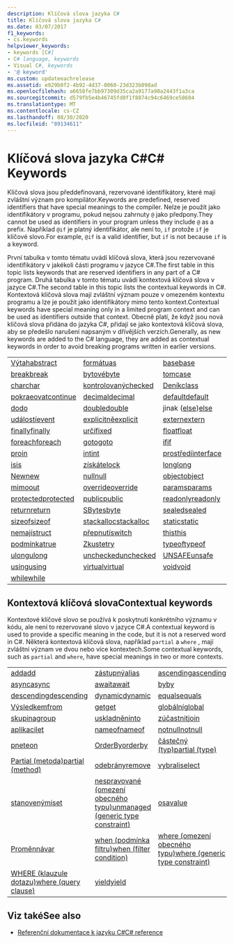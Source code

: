 ```yaml
---
description: Klíčová slova jazyka C#
title: Klíčová slova jazyka C#
ms.date: 03/07/2017
f1_keywords:
- cs.keywords
helpviewer_keywords:
- keywords [C#]
- C# language, keywords
- Visual C#, keywords
- '@ keyword'
ms.custom: updateeachrelease
ms.assetid: e929b0f2-4b92-4d37-8060-23d323b098ad
ms.openlocfilehash: a6658fe7bb97309d35ca2a9177a90a2443f1a3ca
ms.sourcegitcommit: d579fb5e4b46745fd0f1f8874c94c6469ce58604
ms.translationtype: MT
ms.contentlocale: cs-CZ
ms.lasthandoff: 08/30/2020
ms.locfileid: "89134611"
---
```

# <a name="c-keywords"></a><span data-ttu-id="93ac7-103">Klíčová slova jazyka C#</span><span class="sxs-lookup"><span data-stu-id="93ac7-103">C# Keywords</span></span>

<span data-ttu-id="93ac7-104">Klíčová slova jsou předdefinovaná, rezervované identifikátory, které mají zvláštní význam pro kompilátor.</span><span class="sxs-lookup"><span data-stu-id="93ac7-104">Keywords are predefined, reserved identifiers that have special meanings to the compiler.</span></span> <span data-ttu-id="93ac7-105">Nelze je použít jako identifikátory v programu, pokud nejsou zahrnuty `@` jako předpony.</span><span class="sxs-lookup"><span data-stu-id="93ac7-105">They cannot be used as identifiers in your program unless they include `@` as a prefix.</span></span> <span data-ttu-id="93ac7-106">Například `@if` je platný identifikátor, ale není to, `if` protože `if` je klíčové slovo.</span><span class="sxs-lookup"><span data-stu-id="93ac7-106">For example, `@if` is a valid identifier, but `if` is not because `if` is a keyword.</span></span>  
  
 <span data-ttu-id="93ac7-107">První tabulka v tomto tématu uvádí klíčová slova, která jsou rezervované identifikátory v jakékoli části programu v jazyce C#.</span><span class="sxs-lookup"><span data-stu-id="93ac7-107">The first table in this topic lists keywords that are reserved identifiers in any part of a C# program.</span></span> <span data-ttu-id="93ac7-108">Druhá tabulka v tomto tématu uvádí kontextová klíčová slova v jazyce C#.</span><span class="sxs-lookup"><span data-stu-id="93ac7-108">The second table in this topic lists the contextual keywords in C#.</span></span> <span data-ttu-id="93ac7-109">Kontextová klíčová slova mají zvláštní význam pouze v omezeném kontextu programu a lze je použít jako identifikátory mimo tento kontext.</span><span class="sxs-lookup"><span data-stu-id="93ac7-109">Contextual keywords have special meaning only in a limited program context and can be used as identifiers outside that context.</span></span> <span data-ttu-id="93ac7-110">Obecně platí, že když jsou nová klíčová slova přidána do jazyka C#, přidají se jako kontextová klíčová slova, aby se předešlo narušení napsaným v dřívějších verzích.</span><span class="sxs-lookup"><span data-stu-id="93ac7-110">Generally, as new keywords are added to the C# language, they are added as contextual keywords in order to avoid breaking programs written in earlier versions.</span></span>  
  
|||||  
|---|---|---|---|  
|[<span data-ttu-id="93ac7-111">Výtah</span><span class="sxs-lookup"><span data-stu-id="93ac7-111">abstract</span></span>](abstract.md)|[<span data-ttu-id="93ac7-112">formátu</span><span class="sxs-lookup"><span data-stu-id="93ac7-112">as</span></span>](../operators/type-testing-and-cast.md#as-operator)|[<span data-ttu-id="93ac7-113">base</span><span class="sxs-lookup"><span data-stu-id="93ac7-113">base</span></span>](base.md)|[<span data-ttu-id="93ac7-114">bool</span><span class="sxs-lookup"><span data-stu-id="93ac7-114">bool</span></span>](../builtin-types/bool.md)|  
|[<span data-ttu-id="93ac7-115">break</span><span class="sxs-lookup"><span data-stu-id="93ac7-115">break</span></span>](break.md)|[<span data-ttu-id="93ac7-116">bytové</span><span class="sxs-lookup"><span data-stu-id="93ac7-116">byte</span></span>](../builtin-types/integral-numeric-types.md)|[<span data-ttu-id="93ac7-117">tom</span><span class="sxs-lookup"><span data-stu-id="93ac7-117">case</span></span>](switch.md)|[<span data-ttu-id="93ac7-118">catch</span><span class="sxs-lookup"><span data-stu-id="93ac7-118">catch</span></span>](try-catch.md)|  
|[<span data-ttu-id="93ac7-119">char</span><span class="sxs-lookup"><span data-stu-id="93ac7-119">char</span></span>](../builtin-types/char.md)|[<span data-ttu-id="93ac7-120">kontrolovaný</span><span class="sxs-lookup"><span data-stu-id="93ac7-120">checked</span></span>](checked.md)|[<span data-ttu-id="93ac7-121">Deník</span><span class="sxs-lookup"><span data-stu-id="93ac7-121">class</span></span>](class.md)|[<span data-ttu-id="93ac7-122">const</span><span class="sxs-lookup"><span data-stu-id="93ac7-122">const</span></span>](const.md)|  
|[<span data-ttu-id="93ac7-123">pokraeovat</span><span class="sxs-lookup"><span data-stu-id="93ac7-123">continue</span></span>](continue.md)|[<span data-ttu-id="93ac7-124">decimal</span><span class="sxs-lookup"><span data-stu-id="93ac7-124">decimal</span></span>](../builtin-types/floating-point-numeric-types.md)|[<span data-ttu-id="93ac7-125">default</span><span class="sxs-lookup"><span data-stu-id="93ac7-125">default</span></span>](default.md)|[<span data-ttu-id="93ac7-126">dostával</span><span class="sxs-lookup"><span data-stu-id="93ac7-126">delegate</span></span>](../builtin-types/reference-types.md)|  
|[<span data-ttu-id="93ac7-127">do</span><span class="sxs-lookup"><span data-stu-id="93ac7-127">do</span></span>](do.md)|[<span data-ttu-id="93ac7-128">double</span><span class="sxs-lookup"><span data-stu-id="93ac7-128">double</span></span>](../builtin-types/floating-point-numeric-types.md)|<span data-ttu-id="93ac7-129">jinak ([else](if-else.md))</span><span class="sxs-lookup"><span data-stu-id="93ac7-129">[else](if-else.md)</span></span>|[<span data-ttu-id="93ac7-130">vytváření</span><span class="sxs-lookup"><span data-stu-id="93ac7-130">enum</span></span>](../builtin-types/enum.md)|  
|[<span data-ttu-id="93ac7-131">událostí</span><span class="sxs-lookup"><span data-stu-id="93ac7-131">event</span></span>](event.md)|[<span data-ttu-id="93ac7-132">explicitně</span><span class="sxs-lookup"><span data-stu-id="93ac7-132">explicit</span></span>](../operators/user-defined-conversion-operators.md)|[<span data-ttu-id="93ac7-133">extern</span><span class="sxs-lookup"><span data-stu-id="93ac7-133">extern</span></span>](extern.md)|[<span data-ttu-id="93ac7-134">chybné</span><span class="sxs-lookup"><span data-stu-id="93ac7-134">false</span></span>](../builtin-types/bool.md)|  
|[<span data-ttu-id="93ac7-135">finally</span><span class="sxs-lookup"><span data-stu-id="93ac7-135">finally</span></span>](try-finally.md)|[<span data-ttu-id="93ac7-136">určí</span><span class="sxs-lookup"><span data-stu-id="93ac7-136">fixed</span></span>](fixed-statement.md)|[<span data-ttu-id="93ac7-137">float</span><span class="sxs-lookup"><span data-stu-id="93ac7-137">float</span></span>](../builtin-types/floating-point-numeric-types.md)|[<span data-ttu-id="93ac7-138">pro</span><span class="sxs-lookup"><span data-stu-id="93ac7-138">for</span></span>](for.md)|  
|[<span data-ttu-id="93ac7-139">foreach</span><span class="sxs-lookup"><span data-stu-id="93ac7-139">foreach</span></span>](foreach-in.md)|[<span data-ttu-id="93ac7-140">goto</span><span class="sxs-lookup"><span data-stu-id="93ac7-140">goto</span></span>](goto.md)|[<span data-ttu-id="93ac7-141">if</span><span class="sxs-lookup"><span data-stu-id="93ac7-141">if</span></span>](if-else.md)|[<span data-ttu-id="93ac7-142">nepřímo</span><span class="sxs-lookup"><span data-stu-id="93ac7-142">implicit</span></span>](../operators/user-defined-conversion-operators.md)|  
|[<span data-ttu-id="93ac7-143">pro</span><span class="sxs-lookup"><span data-stu-id="93ac7-143">in</span></span>](in.md)|[<span data-ttu-id="93ac7-144">int</span><span class="sxs-lookup"><span data-stu-id="93ac7-144">int</span></span>](../builtin-types/integral-numeric-types.md)|[<span data-ttu-id="93ac7-145">prostředí</span><span class="sxs-lookup"><span data-stu-id="93ac7-145">interface</span></span>](interface.md)|[<span data-ttu-id="93ac7-146">internal</span><span class="sxs-lookup"><span data-stu-id="93ac7-146">internal</span></span>](internal.md)|
|[<span data-ttu-id="93ac7-147">is</span><span class="sxs-lookup"><span data-stu-id="93ac7-147">is</span></span>](is.md)|[<span data-ttu-id="93ac7-148">získáte</span><span class="sxs-lookup"><span data-stu-id="93ac7-148">lock</span></span>](lock-statement.md)|[<span data-ttu-id="93ac7-149">long</span><span class="sxs-lookup"><span data-stu-id="93ac7-149">long</span></span>](../builtin-types/integral-numeric-types.md)|[<span data-ttu-id="93ac7-150">hosting</span><span class="sxs-lookup"><span data-stu-id="93ac7-150">namespace</span></span>](namespace.md)|
|[<span data-ttu-id="93ac7-151">New</span><span class="sxs-lookup"><span data-stu-id="93ac7-151">new</span></span>](../operators/new-operator.md)|[<span data-ttu-id="93ac7-152">null</span><span class="sxs-lookup"><span data-stu-id="93ac7-152">null</span></span>](null.md)|[<span data-ttu-id="93ac7-153">object</span><span class="sxs-lookup"><span data-stu-id="93ac7-153">object</span></span>](../builtin-types/reference-types.md)|[<span data-ttu-id="93ac7-154">podnikatel</span><span class="sxs-lookup"><span data-stu-id="93ac7-154">operator</span></span>](../operators/operator-overloading.md)|
|[<span data-ttu-id="93ac7-155">mimo</span><span class="sxs-lookup"><span data-stu-id="93ac7-155">out</span></span>](out.md)|[<span data-ttu-id="93ac7-156">override</span><span class="sxs-lookup"><span data-stu-id="93ac7-156">override</span></span>](override.md)|[<span data-ttu-id="93ac7-157">params</span><span class="sxs-lookup"><span data-stu-id="93ac7-157">params</span></span>](params.md)|[<span data-ttu-id="93ac7-158">private</span><span class="sxs-lookup"><span data-stu-id="93ac7-158">private</span></span>](private.md)|
|[<span data-ttu-id="93ac7-159">protected</span><span class="sxs-lookup"><span data-stu-id="93ac7-159">protected</span></span>](protected.md)|[<span data-ttu-id="93ac7-160">public</span><span class="sxs-lookup"><span data-stu-id="93ac7-160">public</span></span>](public.md)|[<span data-ttu-id="93ac7-161">readonly</span><span class="sxs-lookup"><span data-stu-id="93ac7-161">readonly</span></span>](readonly.md)|[<span data-ttu-id="93ac7-162">ref</span><span class="sxs-lookup"><span data-stu-id="93ac7-162">ref</span></span>](ref.md)|
|[<span data-ttu-id="93ac7-163">return</span><span class="sxs-lookup"><span data-stu-id="93ac7-163">return</span></span>](return.md)|[<span data-ttu-id="93ac7-164">SByte</span><span class="sxs-lookup"><span data-stu-id="93ac7-164">sbyte</span></span>](../builtin-types/integral-numeric-types.md)|[<span data-ttu-id="93ac7-165">sealed</span><span class="sxs-lookup"><span data-stu-id="93ac7-165">sealed</span></span>](sealed.md)|[<span data-ttu-id="93ac7-166">short</span><span class="sxs-lookup"><span data-stu-id="93ac7-166">short</span></span>](../builtin-types/integral-numeric-types.md)||
[<span data-ttu-id="93ac7-167">sizeof</span><span class="sxs-lookup"><span data-stu-id="93ac7-167">sizeof</span></span>](../operators/sizeof.md)|[<span data-ttu-id="93ac7-168">stackalloc</span><span class="sxs-lookup"><span data-stu-id="93ac7-168">stackalloc</span></span>](../operators/stackalloc.md)|[<span data-ttu-id="93ac7-169">static</span><span class="sxs-lookup"><span data-stu-id="93ac7-169">static</span></span>](static.md)|[<span data-ttu-id="93ac7-170">řetezce</span><span class="sxs-lookup"><span data-stu-id="93ac7-170">string</span></span>](../builtin-types/reference-types.md)|
|[<span data-ttu-id="93ac7-171">nemají</span><span class="sxs-lookup"><span data-stu-id="93ac7-171">struct</span></span>](../builtin-types/struct.md)|[<span data-ttu-id="93ac7-172">přepnutí</span><span class="sxs-lookup"><span data-stu-id="93ac7-172">switch</span></span>](switch.md)|[<span data-ttu-id="93ac7-173">this</span><span class="sxs-lookup"><span data-stu-id="93ac7-173">this</span></span>](this.md)|[<span data-ttu-id="93ac7-174">throw</span><span class="sxs-lookup"><span data-stu-id="93ac7-174">throw</span></span>](throw.md)|
|[<span data-ttu-id="93ac7-175">podmínka</span><span class="sxs-lookup"><span data-stu-id="93ac7-175">true</span></span>](../builtin-types/bool.md)|[<span data-ttu-id="93ac7-176">Zkuste</span><span class="sxs-lookup"><span data-stu-id="93ac7-176">try</span></span>](try-catch.md)|[<span data-ttu-id="93ac7-177">typeof</span><span class="sxs-lookup"><span data-stu-id="93ac7-177">typeof</span></span>](../operators/type-testing-and-cast.md#typeof-operator)|[<span data-ttu-id="93ac7-178">uint</span><span class="sxs-lookup"><span data-stu-id="93ac7-178">uint</span></span>](../builtin-types/integral-numeric-types.md)|
|[<span data-ttu-id="93ac7-179">ulong</span><span class="sxs-lookup"><span data-stu-id="93ac7-179">ulong</span></span>](../builtin-types/integral-numeric-types.md)|[<span data-ttu-id="93ac7-180">unchecked</span><span class="sxs-lookup"><span data-stu-id="93ac7-180">unchecked</span></span>](unchecked.md)|[<span data-ttu-id="93ac7-181">UNSAFE</span><span class="sxs-lookup"><span data-stu-id="93ac7-181">unsafe</span></span>](unsafe.md)|[<span data-ttu-id="93ac7-182">ushort</span><span class="sxs-lookup"><span data-stu-id="93ac7-182">ushort</span></span>](../builtin-types/integral-numeric-types.md)|
|[<span data-ttu-id="93ac7-183">using</span><span class="sxs-lookup"><span data-stu-id="93ac7-183">using</span></span>](using.md)|[<span data-ttu-id="93ac7-184">virtual</span><span class="sxs-lookup"><span data-stu-id="93ac7-184">virtual</span></span>](virtual.md)|[<span data-ttu-id="93ac7-185">void</span><span class="sxs-lookup"><span data-stu-id="93ac7-185">void</span></span>](../builtin-types/void.md)|[<span data-ttu-id="93ac7-186">volatile</span><span class="sxs-lookup"><span data-stu-id="93ac7-186">volatile</span></span>](volatile.md)|
|[<span data-ttu-id="93ac7-187">while</span><span class="sxs-lookup"><span data-stu-id="93ac7-187">while</span></span>](while.md)|

## <a name="contextual-keywords"></a><span data-ttu-id="93ac7-188">Kontextová klíčová slova</span><span class="sxs-lookup"><span data-stu-id="93ac7-188">Contextual keywords</span></span>

 <span data-ttu-id="93ac7-189">Kontextové klíčové slovo se používá k poskytnutí konkrétního významu v kódu, ale není to rezervované slovo v jazyce C#.</span><span class="sxs-lookup"><span data-stu-id="93ac7-189">A contextual keyword is used to provide a specific meaning in the code, but it is not a reserved word in C#.</span></span> <span data-ttu-id="93ac7-190">Některá kontextová klíčová slova, například `partial` a `where` , mají zvláštní význam ve dvou nebo více kontextech.</span><span class="sxs-lookup"><span data-stu-id="93ac7-190">Some contextual keywords, such as `partial` and `where`, have special meanings in two or more contexts.</span></span>  
  
||||  
|---|---|---|  
|[<span data-ttu-id="93ac7-191">add</span><span class="sxs-lookup"><span data-stu-id="93ac7-191">add</span></span>](add.md)|[<span data-ttu-id="93ac7-192">zástupný</span><span class="sxs-lookup"><span data-stu-id="93ac7-192">alias</span></span>](extern-alias.md)|[<span data-ttu-id="93ac7-193">ascending</span><span class="sxs-lookup"><span data-stu-id="93ac7-193">ascending</span></span>](ascending.md)|
|[<span data-ttu-id="93ac7-194">async</span><span class="sxs-lookup"><span data-stu-id="93ac7-194">async</span></span>](async.md)|[<span data-ttu-id="93ac7-195">await</span><span class="sxs-lookup"><span data-stu-id="93ac7-195">await</span></span>](../operators/await.md)|[<span data-ttu-id="93ac7-196">by</span><span class="sxs-lookup"><span data-stu-id="93ac7-196">by</span></span>](by.md)|
|[<span data-ttu-id="93ac7-197">descending</span><span class="sxs-lookup"><span data-stu-id="93ac7-197">descending</span></span>](descending.md)|[<span data-ttu-id="93ac7-198">dynamic</span><span class="sxs-lookup"><span data-stu-id="93ac7-198">dynamic</span></span>](../builtin-types/reference-types.md)|[<span data-ttu-id="93ac7-199">equals</span><span class="sxs-lookup"><span data-stu-id="93ac7-199">equals</span></span>](equals.md)|
|[<span data-ttu-id="93ac7-200">Výsledkem</span><span class="sxs-lookup"><span data-stu-id="93ac7-200">from</span></span>](from-clause.md)|[<span data-ttu-id="93ac7-201">get</span><span class="sxs-lookup"><span data-stu-id="93ac7-201">get</span></span>](get.md)|[<span data-ttu-id="93ac7-202">globální</span><span class="sxs-lookup"><span data-stu-id="93ac7-202">global</span></span>](../operators/namespace-alias-qualifier.md)|
|[<span data-ttu-id="93ac7-203">skupina</span><span class="sxs-lookup"><span data-stu-id="93ac7-203">group</span></span>](group-clause.md)|[<span data-ttu-id="93ac7-204">uskladněn</span><span class="sxs-lookup"><span data-stu-id="93ac7-204">into</span></span>](into.md)|[<span data-ttu-id="93ac7-205">zúčastnit</span><span class="sxs-lookup"><span data-stu-id="93ac7-205">join</span></span>](join-clause.md)|
|[<span data-ttu-id="93ac7-206">aplikaci</span><span class="sxs-lookup"><span data-stu-id="93ac7-206">let</span></span>](let-clause.md)|[<span data-ttu-id="93ac7-207">nameof</span><span class="sxs-lookup"><span data-stu-id="93ac7-207">nameof</span></span>](../operators/nameof.md)|[<span data-ttu-id="93ac7-208">notnull</span><span class="sxs-lookup"><span data-stu-id="93ac7-208">notnull</span></span>](../../programming-guide/generics/constraints-on-type-parameters.md#notnull-constraint)|
|[<span data-ttu-id="93ac7-209">pnete</span><span class="sxs-lookup"><span data-stu-id="93ac7-209">on</span></span>](on.md)|[<span data-ttu-id="93ac7-210">OrderBy</span><span class="sxs-lookup"><span data-stu-id="93ac7-210">orderby</span></span>](orderby-clause.md)|[<span data-ttu-id="93ac7-211">částečný (typ)</span><span class="sxs-lookup"><span data-stu-id="93ac7-211">partial (type)</span></span>](partial-type.md)|
|[<span data-ttu-id="93ac7-212">Partial (metoda)</span><span class="sxs-lookup"><span data-stu-id="93ac7-212">partial (method)</span></span>](partial-method.md)|[<span data-ttu-id="93ac7-213">odebrány</span><span class="sxs-lookup"><span data-stu-id="93ac7-213">remove</span></span>](remove.md)|[<span data-ttu-id="93ac7-214">vybrali</span><span class="sxs-lookup"><span data-stu-id="93ac7-214">select</span></span>](select-clause.md)|
|[<span data-ttu-id="93ac7-215">stanovenými</span><span class="sxs-lookup"><span data-stu-id="93ac7-215">set</span></span>](set.md)|[<span data-ttu-id="93ac7-216">nespravované (omezení obecného typu)</span><span class="sxs-lookup"><span data-stu-id="93ac7-216">unmanaged (generic type constraint)</span></span>](where-generic-type-constraint.md)|[<span data-ttu-id="93ac7-217">osa</span><span class="sxs-lookup"><span data-stu-id="93ac7-217">value</span></span>](value.md)|
|[<span data-ttu-id="93ac7-218">Proměnná</span><span class="sxs-lookup"><span data-stu-id="93ac7-218">var</span></span>](var.md)|[<span data-ttu-id="93ac7-219">when (podmínka filtru)</span><span class="sxs-lookup"><span data-stu-id="93ac7-219">when (filter condition)</span></span>](when.md)|[<span data-ttu-id="93ac7-220">where (omezení obecného typu)</span><span class="sxs-lookup"><span data-stu-id="93ac7-220">where (generic type constraint)</span></span>](where-generic-type-constraint.md)|
|[<span data-ttu-id="93ac7-221">WHERE (klauzule dotazu)</span><span class="sxs-lookup"><span data-stu-id="93ac7-221">where (query clause)</span></span>](where-clause.md)|[<span data-ttu-id="93ac7-222">yield</span><span class="sxs-lookup"><span data-stu-id="93ac7-222">yield</span></span>](yield.md)| |
  
## <a name="see-also"></a><span data-ttu-id="93ac7-223">Viz také</span><span class="sxs-lookup"><span data-stu-id="93ac7-223">See also</span></span>

- [<span data-ttu-id="93ac7-224">Referenční dokumentace k jazyku C#</span><span class="sxs-lookup"><span data-stu-id="93ac7-224">C# reference</span></span>](../index.md)
